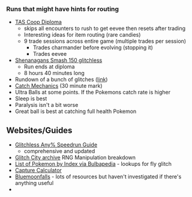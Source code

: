 ### Runs that might have hints for routing
- [TAS Coop Diploma](https://www.youtube.com/watch?v=-ivGNZs_Mvw)
  - skips all encounters to rush to get eevee then resets after trading
  - Interesting ideas for item routing (rare candies)
  - 9 trade sessions across entire game (multiple trades per session)
    - Trades charmander before evolving (stopping it)
    - Trades eevee
- [Shenanagans Smash 150 glitchless](https://www.youtube.com/watch?v=-ivGNZs_Mvw)
  - Run ends at diploma
  - 8 hours 40 minutes long
-  Rundown of a bunch of glitches ([link](https://www.youtube.com/watch?v=G6vdqhYLblg))
-  [Catch Mechanics](https://youtu.be/2ClCa4e7ido) (30 minute mark)
  -  Ultra Balls at some points. If the Pokemons catch rate is higher
  - Sleep is best 
  - Paralysis isn't a bit worse
  - Great ball is best at catching full health Pokemon

## Websites/Guides
- [Glitchless Any% Speedrun Guide](https://pokemon-speedrunning.github.io/speedrun-routes/#/gen-1/red-blue/main-glitchless/beginner-route/2021/lass/)
  - comprehensive and updated
- [Glitch City archive](https://archives.glitchcity.info/wiki/Luck_manipulation_(Generation_I).html) RNG Manipulation breakdown
- [List of Pokemon by Index via Bulbapedia](https://bulbapedia.bulbagarden.net/wiki/List_of_Pok%C3%A9mon_by_index_number_(Generation_I)) - lookups for fly glitch
- [Capture Calculator](https://pycosites.com/pkmn/catch_gen1.php)
- [Bluemoonfalls](https://bluemoonfalls.com/) - lots of resources but haven't investigated if there's anything useful
- 
